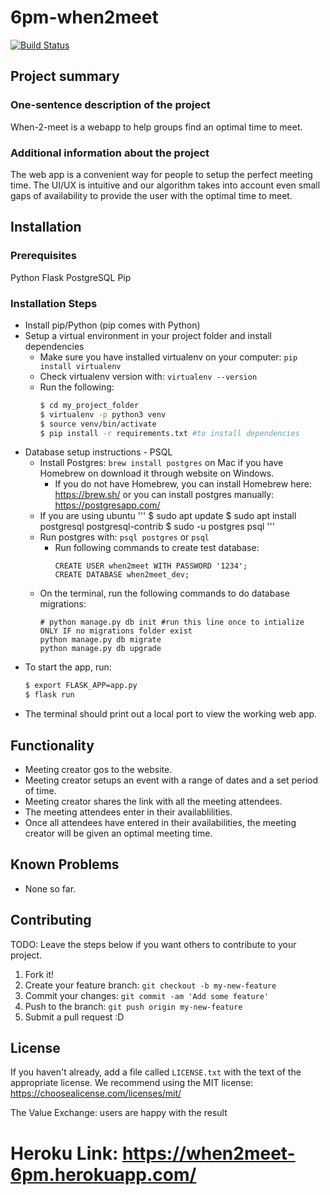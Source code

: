 
# 6pm-when2meet

<a href="https://travis-ci.org/ucsb-cs48-w19/6pm-when2meet">
<img src="https://travis-ci.org//ucsb-cs48-w19/6pm-when2meet.svg?branch=master" alt="Build Status">
</a>


## Project summary

### One-sentence description of the project

When-2-meet is a webapp to help groups find an optimal time to meet.

### Additional information about the project

The web app is a convenient way for people to setup the perfect meeting time. The UI/UX is intuitive and our algorithm takes into account even small gaps of availability to provide the user with the optimal time to meet.

## Installation

### Prerequisites
Python Flask
PostgreSQL
Pip

### Installation Steps
- Install pip/Python (pip comes with Python)
- Setup a virtual environment in your project folder and install dependencies
  - Make sure you have installed virtualenv on your computer: ```pip install virtualenv```
  - Check virtualenv version with: ```virtualenv --version```
  - Run the following:
	```bash
	$ cd my_project_folder
	$ virtualenv -p python3 venv
	$ source venv/bin/activate
	$ pip install -r requirements.txt #to install dependencies
	```
- Database setup instructions - PSQL 
	- Install Postgres: ```brew install postgres``` on Mac if you have Homebrew on download it through website on Windows.
		- If you do not have Homebrew, you can install Homebrew here: https://brew.sh/ or you can install postgres manually: https://postgresapp.com/
	- If you are using ubuntu 
	'''
	$ sudo apt update
	$ sudo apt install postgresql postgresql-contrib
	$ sudo -u postgres psql
	'''
	- Run postgres with: ```psql postgres``` or ```psql```
		- Run following commands to create test database:
			```psql
			CREATE USER when2meet WITH PASSWORD '1234';
			CREATE DATABASE when2meet_dev;
			```
	- On the terminal, run the following commands to do database migrations:
		```
		# python manage.py db init #run this line once to intialize ONLY IF no migrations folder exist
		python manage.py db migrate
		python manage.py db upgrade
		```
- To start the app, run:
	```bash
	$ export FLASK_APP=app.py
	$ flask run
	```
- The terminal should print out a local port to view the working web app.


## Functionality

- Meeting creator gos to the website.
- Meeting creator setups an event with a range of dates and a set period of time.
- Meeting creator shares the link with all the meeting attendees.
- The meeting attendees enter in their availablilities.
- Once all attendees have entered in their availabilities, the meeting creator will be given an optimal meeting time.

## Known Problems

- None so far.


## Contributing

TODO: Leave the steps below if you want others to contribute to your project.

1. Fork it!
2. Create your feature branch: `git checkout -b my-new-feature`
3. Commit your changes: `git commit -am 'Add some feature'`
4. Push to the branch: `git push origin my-new-feature`
5. Submit a pull request :D

## License

If you haven't already, add a file called `LICENSE.txt` with the text of the appropriate license.
We recommend using the MIT license: <https://choosealicense.com/licenses/mit/>

The Value Exchange: users are happy with the result

Heroku Link: https://when2meet-6pm.herokuapp.com/
=======
